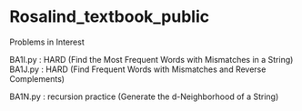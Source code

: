 # Rosalind_textbook_public

Problems in Interest

BA1I.py : HARD
(Find the Most Frequent Words with Mismatches in a String)
BA1J.py : HARD
(Find Frequent Words with Mismatches and Reverse Complements)

BA1N.py : recursion practice
(Generate the d-Neighborhood of a String)